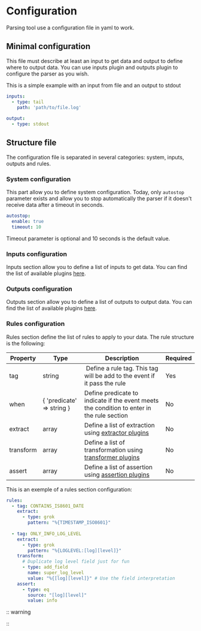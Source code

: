 # Configuration

Parsing tool use a configuration file in yaml to work.

## Minimal configuration

This file must describe at least an input to get data and output to define where to output data.
You can use inputs plugin and outputs plugin to configure the parser as you wish.

This is a simple example with an input from file and an output to stdout

```yaml
inputs:
  - type: tail
    path: 'path/to/file.log'
  
output:
  - type: stdout
```


## Structure file

The configuration file is separated in several categories: system, inputs, outputs and rules.

### System configuration

This part allow you to define system configuration. Today, only `autostop` parameter exists and allow
you to stop automatically the parser if it doesn't receive data after a timeout in seconds.

```yaml
autostop:
  enable: true
  timeout: 10
```

Timeout parameter is optional and 10 seconds is the default value.

### Inputs configuration

Inputs section allow you to define a list of inputs to get data. You can find the list of available plugins
[here](/documentation/parsing_tool/plugins/inputs/).

### Outputs configuration

Outputs section allow you to define a list of outputs to output data. You can find the list of available plugins
[here](/documentation/parsing_tool/plugins/outputs/).

### Rules configuration

Rules section define the list of rules to apply to your data. The rule structure is the following:

| Property | Type | Description | Required |
|---|---|---|---|
| tag | string | Define a rule tag. This tag will be add to the event if it pass the rule | Yes |
| when | { 'predicate' => string } | Define predicate to indicate if the event meets the condition to enter in the rule section | No |
| extract | array | Define a list of extraction using [extractor plugins](/documentation/parsing_tool/plugins/extractors/) | No |
| transform | array | Define a list of transformation using [transformer plugins](/documentation/parsing_tool/plugins/transformers/) | No |
| assert | array | Define a list of assertion using [assertion plugins](/documentation/parsing_tool/plugins/assertions/) | No |


This is an exemple of a rules section configuration:

```yaml
rules:
  - tag: CONTAINS_IS8601_DATE
    extract:
      - type: grok
        pattern: "%{TIMESTAMP_ISO8601}"
    
  - tag: ONLY_INFO_LOG_LEVEL
    extract:
      - type: grok
        pattern: "%{LOGLEVEL:[log][level]}"
    transform:
      # Duplicate log level field just for fun
      - type: add_field
        name: super_log_level
        value: "%{[log][level]}" # Use the field interpretation
    assert:
      - type: eq
        source: "[log][level]"
        value: info
```

:: warning

::
